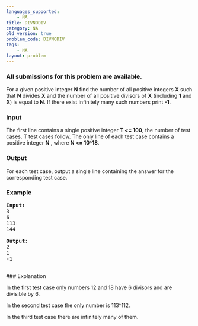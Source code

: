 ```yaml
---
languages_supported:
    - NA
title: DIVNODIV
category: NA
old_version: true
problem_code: DIVNODIV
tags:
    - NA
layout: problem
---
```

###  All submissions for this problem are available. 

For a given positive integer **N** find the number of all positive integers **X** such that **N** divides **X** and the number of all positive divisors of **X** (including **1** and **X**) is equal to **N**. If there exist infinitely many such numbers print **-1**.

### Input

 The first line contains a single positive integer **T <= 100**, the number of test cases. **T** test cases follow. The only line of each test case contains a positive integer **N** , where **N <= 10^18**.

### Output

 For each test case, output a single line containing the answer for the corresponding test case.

### Example

<pre>
<b>Input:</b>
3
6
113
144

<b>Output:</b>
2
1
-1

</pre>### Explanation
In the first test case only numbers 12 and 18 have 6 divisors and are divisible by 6. 

In the second test case the only number is 113^112. 

In the third test case there are infinitely many of them.
